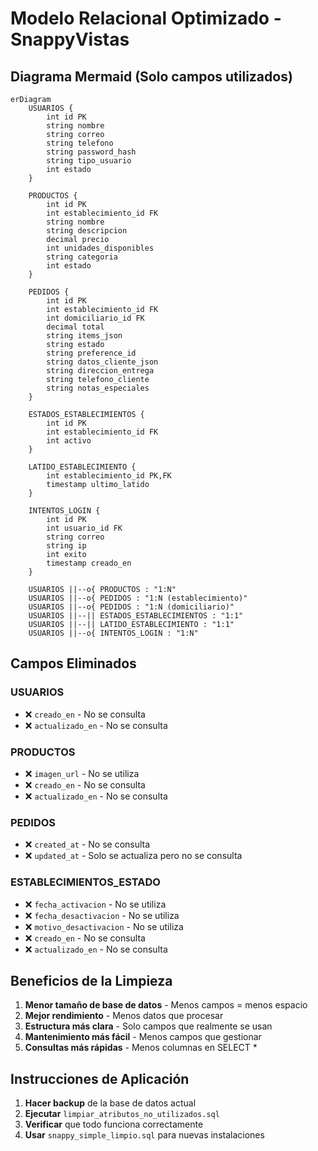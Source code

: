 # Modelo Relacional Optimizado - SnappyVistas

## Diagrama Mermaid (Solo campos utilizados)

```mermaid
erDiagram
    USUARIOS {
        int id PK
        string nombre
        string correo
        string telefono
        string password_hash
        string tipo_usuario
        int estado
    }

    PRODUCTOS {
        int id PK
        int establecimiento_id FK
        string nombre
        string descripcion
        decimal precio
        int unidades_disponibles
        string categoria
        int estado
    }

    PEDIDOS {
        int id PK
        int establecimiento_id FK
        int domiciliario_id FK
        decimal total
        string items_json
        string estado
        string preference_id
        string datos_cliente_json
        string direccion_entrega
        string telefono_cliente
        string notas_especiales
    }

    ESTADOS_ESTABLECIMIENTOS {
        int id PK
        int establecimiento_id FK
        int activo
    }

    LATIDO_ESTABLECIMIENTO {
        int establecimiento_id PK,FK
        timestamp ultimo_latido
    }

    INTENTOS_LOGIN {
        int id PK
        int usuario_id FK
        string correo
        string ip
        int exito
        timestamp creado_en
    }

    USUARIOS ||--o{ PRODUCTOS : "1:N"
    USUARIOS ||--o{ PEDIDOS : "1:N (establecimiento)"
    USUARIOS ||--o{ PEDIDOS : "1:N (domiciliario)"
    USUARIOS ||--|| ESTADOS_ESTABLECIMIENTOS : "1:1"
    USUARIOS ||--|| LATIDO_ESTABLECIMIENTO : "1:1"
    USUARIOS ||--o{ INTENTOS_LOGIN : "1:N"
```

## Campos Eliminados

### USUARIOS
- ❌ `creado_en` - No se consulta
- ❌ `actualizado_en` - No se consulta

### PRODUCTOS  
- ❌ `imagen_url` - No se utiliza
- ❌ `creado_en` - No se consulta
- ❌ `actualizado_en` - No se consulta

### PEDIDOS
- ❌ `created_at` - No se consulta
- ❌ `updated_at` - Solo se actualiza pero no se consulta

### ESTABLECIMIENTOS_ESTADO
- ❌ `fecha_activacion` - No se utiliza
- ❌ `fecha_desactivacion` - No se utiliza  
- ❌ `motivo_desactivacion` - No se utiliza
- ❌ `creado_en` - No se consulta
- ❌ `actualizado_en` - No se consulta

## Beneficios de la Limpieza

1. **Menor tamaño de base de datos** - Menos campos = menos espacio
2. **Mejor rendimiento** - Menos datos que procesar
3. **Estructura más clara** - Solo campos que realmente se usan
4. **Mantenimiento más fácil** - Menos campos que gestionar
5. **Consultas más rápidas** - Menos columnas en SELECT *

## Instrucciones de Aplicación

1. **Hacer backup** de la base de datos actual
2. **Ejecutar** `limpiar_atributos_no_utilizados.sql`
3. **Verificar** que todo funciona correctamente
4. **Usar** `snappy_simple_limpio.sql` para nuevas instalaciones

